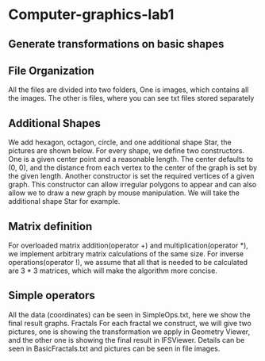 # Computer-graphics-lab1
## Generate transformations on basic shapes
## File Organization
 All the files are divided into two folders, One is images, which contains all the images. The other
is files, where you can see txt files stored separately
## Additional Shapes
 We add hexagon, octagon, circle, and one additional shape Star, the pictures are shown below.
For every shape, we define two constructors. One is a given center point and a reasonable length.
The center defaults to (0, 0), and the distance from each vertex to the center of the graph is set
by the given length. Another constructor is set the required vertices of a given graph. This
constructor can allow irregular polygons to appear and can also allow we to draw a new graph by
mouse manipulation. We will take the additional shape Star for example.
## Matrix definition
 For overloaded matrix addition(operator +) and multiplication(operator *), we implement arbitrary
matrix calculations of the same size. For inverse operations(operator !), we assume that all that
is needed to be calculated are 3 * 3 matrices, which will make the algorithm more concise.
## Simple operators
 All the data (coordinates) can be seen in SimpleOps.txt, here we show the final result graphs.
Fractals
 For each fractal we construct, we will give two pictures, one is showing the transformation we
apply in Geometry Viewer, and the other one is showing the final result in IFSViewer. Details
can be seen in BasicFractals.txt and pictures can be seen in file images.
